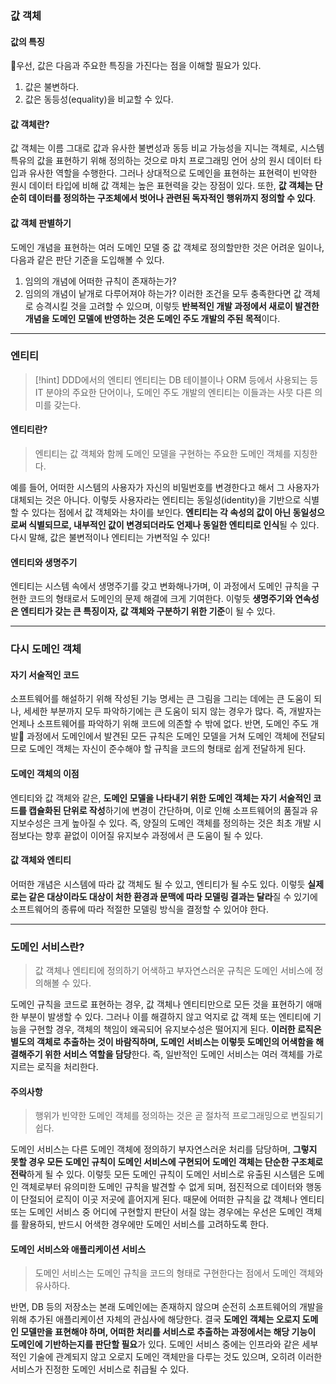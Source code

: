### 값 객체
#### 값의 특징
우선, 값은 다음과 주요한 특징을 가진다는 점을 이해할 필요가 있다.
1. 값은 불변하다.
2. 값은 동등성(equality)을 비교할 수 있다.
#### 값 객체란?
값 객체는 이름 그대로 값과 유사한 불변성과 동등 비교 가능성을 지니는 객체로, 시스템 특유의 값을 표현하기 위해 정의하는 것으로 마치 프로그래밍 언어 상의 원시 데이터 타입과 유사한 역할을 수행한다. 
그러나 상대적으로 도메인을 표현하는 표현력이 빈약한 원시 데이터 타입에 비해 값 객체는 높은 표현력을 갖는 장점이 있다.
또한, **값 객체는 단순히 데이터를 정의하는 구조체에서 벗어나 관련된 독자적인 행위까지 정의할 수 있다**.
#### 값 객체 판별하기
도메인 개념을 표현하는 여러 도메인 모델 중 값 객체로 정의할만한 것은 어려운 일이나, 다음과 같은 판단 기준을 도입해볼 수 있다.
1. 임의의 개념에 어떠한 규칙이 존재하는가?
2. 임의의 개념이 낱개로 다루어져야 하는가?
이러한 조건을 모두 충족한다면 값 객체로 승격시킬 것을 고려할 수 있으며, 이렇듯 **반복적인 개발 과정에서 새로이 발견한 개념을 도메인 모델에 반영하는 것은 도메인 주도 개발의 주된 목적**이다.
---
### 엔티티
> [!hint] DDD에서의 엔티티
> 엔티티는 DB 테이블이나 ORM 등에서 사용되는 등 IT 분야의 주요한 단어이나, 도메인 주도 개발의 엔티티는 이들과는 사뭇 다른 의미를 갖는다.
#### 엔티티란?
> 엔티티는 값 객체와 함께 도메인 모델을 구현하는 주요한 도메인 객체를 지칭한다.

예를 들어, 어떠한 시스템의 사용자가 자신의 비밀번호를 변경한다고 해서 그 사용자가 대체되는 것은 아니다.
이렇듯 사용자라는 엔티티는 동일성(identity)을 기반으로 식별할 수 있다는 점에서 값 객체와는 차이를 보인다. **엔티티는 각 속성의 값이 아닌 동일성으로써 식별되므로, 내부적인 값이 변경되더라도 언제나 동일한 엔티티로 인식**될 수 있다. 다시 말해, 값은 불변적이나 엔티티는 가변적일 수 있다!
#### 엔티티와 생명주기
엔티티는 시스템 속에서 생명주기를 갖고 변화해나가며, 이 과정에서 도메인 규칙을 구현한 코드의 형태로서 도메인의 문제 해결에 크게 기여한다.
이렇듯 **생명주기와 연속성은 엔티티가 갖는 큰 특징이자, 값 객체와 구분하기 위한 기준**이 될 수 있다.

---
### 다시 도메인 객체
#### 자기 서술적인 코드
소프트웨어를 해설하기 위해 작성된 기능 명세는 큰 그림을 그리는 데에는 큰 도움이 되나, 세세한 부분까지 모두 파악하기에는 큰 도움이 되지 않는 경우가 많다. 즉, 개발자는 언제나 소프트웨어를 파악하기 위해 코드에 의존할 수 밖에 없다.
반면, 도메인 주도 개발 과정에서 도메인에서 발견된 모든 규칙은 도메인 모델을 거쳐 도메인 객체에 전달되므로 도메인 객체는 자신이 준수해야 할 규칙을 코드의 형태로 쉽게 전달하게 된다. 
#### 도메인 객체의 이점
엔티티와 값 객체와 같은, **도메인 모델을 나타내기 위한 도메인 객체는 자기 서술적인 코드를 캡슐화된 단위로 작성**하기에 변경이 간단하며, 이로 인해 소프트웨어의 품질과 유지보수성은 크게 높아질 수 있다.
즉, 양질의 도메인 객체를 정의하는 것은 최초 개발 시점보다는 향후 끝없이 이어질 유지보수 과정에서 큰 도움이 될 수 있다.
#### 값 객체와 엔티티
어떠한 개념은 시스템에 따라 값 객체도 될 수 있고, 엔티티가 될 수도 있다. 이렇듯 **실제로는 같은 대상이라도 대상이 처한 환경과 문맥에 따라 모델링 결과는 달라**질 수 있기에 소프트웨어의 종류에 따라 적절한 모델링 방식을 결정할 수 있어야 한다.

---
### 도메인 서비스란?
> 값 객체나 엔티티에 정의하기 어색하고 부자연스러운 규칙은 도메인 서비스에 정의해볼 수 있다.

도메인 규칙을 코드로 표현하는 경우, 값 객체나 엔티티만으로 모든 것을 표현하기 애매한 부분이 발생할 수 있다. 그러나 이를 해결하지 않고 억지로 값 객체 또는 엔티티에 기능을 구현할 경우, 객체의 책임이 왜곡되어 유지보수성은 떨어지게 된다.
**이러한 로직은 별도의 객체로 추출하는 것이 바람직하며, 도메인 서비스는 이렇듯 도메인의 어색함을 해결해주기 위한 서비스 역할을 담당**한다. 즉, 일반적인 도메인 서비스는 여러 객체를 가로지르는 로직을 처리한다.
#### 주의사항
> 행위가 빈약한 도메인 객체를 정의하는 것은 곧 절차적 프로그래밍으로 변질되기 쉽다.

도메인 서비스는 다른 도메인 객체에 정의하기 부자연스러운 처리를 담당하며, **그렇지 못할 경우 모든 도메인 규칙이 도메인 서비스에 구현되어 도메인 객체는 단순한 구조체로 전락**하게 될 수 있다.
이렇듯 모든 도메인 규칙이 도메인 서비스로 유출된 시스템은 도메인 객체로부터 유의미한 도메인 규칙을 발견할 수 없게 되며, 점진적으로 데이터와 행동이 단절되어 로직이 이곳 저곳에 흩어지게 된다.
때문에 어떠한 규칙을 값 객체나 엔티티 또는 도메인 서비스 중 어디에 구현할지 판단이 서질 않는 경우에는 우선은 도메인 객체를 활용하되, 반드시 어색한 경우에만 도메인 서비스를 고려하도록 한다.

#### 도메인 서비스와 애플리케이션 서비스
> 도메인 서비스는 도메인 규칙을 코드의 형태로 구현한다는 점에서 도메인 객체와 유사하다. 

반면, DB 등의 저장소는 본래 도메인에는 존재하지 않으며 순전히 소프트웨어의 개발을 위해 추가된 애플리케이션 자체의 관심사에 해당한다.
결국 **도메인 객체는 오로지 도메인 모델만을 표현해야 하며, 어떠한 처리를 서비스로 추출하는 과정에서는 해당 기능이 도메인에 기반하는지를 판단할 필요**가 있다. 도메인 서비스 중에는 인프라와 같은 세부적인 기술에 관계되지 않고 오로지 도메인 객체만을 다루는 것도 있으며, 오히려 이러한 서비스가 진정한 도메인 서비스로 취급될 수 있다.